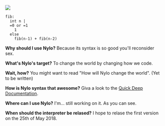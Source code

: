 ![](https://github.com/veggero/nylo/blob/master/images/NyloBanner.png?raw=true)

    fib:
      int n |
      =0 or =1
        1
      else
        fib(n-1) + fib(n-2)

**Why should I use Nylo?** Because its syntax is so good you'll reconsider sex.

**What's Nylo's target?** To change the world by changing how we code.

**Wait, how?** You might want to read "How will Nylo change the world". (Yet to be written)

**How is Nylo syntax that awesome?** Giva a look to the [Quick Deep Documentation](https://github.com/veggero/nylo/wiki/Quick-Deep-Documentation).

**Where can I use Nylo?** I'm... still working on it. As you can see.

**When should the interpreter be relased?** I hope to relase the first version on the 25th of May 2018.
